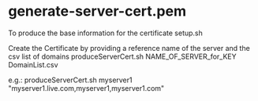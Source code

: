 # generate-server-cert.pem

To produce the base information for the certificate
setup.sh

Create the Certificate by providing a reference name of the server and the csv list of domains
produceServerCert.sh NAME_OF_SERVER_for_KEY DomainList.csv

e.g.:
produceServerCert.sh myserver1 "myserver1.live.com,myserver1,myserver1.com"
